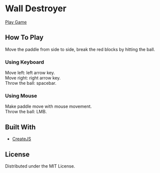 # Wall Destroyer

[Play Game](https://rashidmall.github.io/wall-destroyer-game/)

## How To Play
Move the paddle from side to side, break the red blocks by hitting the ball.
### Using Keyboard
Move left: left arrow key.\
Move right: right arrow key.\
Throw the ball: spacebar.

### Using Mouse
Make paddle move with mouse movement.\
Throw the ball: LMB.

## Built With
* [CreateJS](https://createjs.com/)

## License
Distributed under the MIT License.